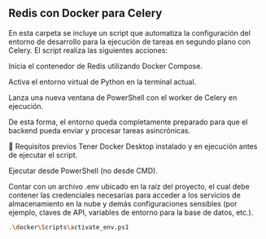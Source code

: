 ## Redis con Docker para Celery

En esta carpeta se incluye un script que automatiza la configuración del entorno de desarrollo para la ejecución de tareas en segundo plano con Celery. El script realiza las siguientes acciones:

Inicia el contenedor de Redis utilizando Docker Compose.

Activa el entorno virtual de Python en la terminal actual.

Lanza una nueva ventana de PowerShell con el worker de Celery en ejecución.

De esta forma, el entorno queda completamente preparado para que el backend pueda enviar y procesar tareas asincrónicas.

📌 Requisitos previos
Tener Docker Desktop instalado y en ejecución antes de ejecutar el script.

Ejecutar desde PowerShell (no desde CMD).

Contar con un archivo .env ubicado en la raíz del proyecto, el cual debe contener las credenciales necesarias para acceder a los servicios de almacenamiento en la nube y demás configuraciones sensibles (por ejemplo, claves de API, variables de entorno para la base de datos, etc.).

```bash
.\docker\Scripts\activate_env.ps1
```